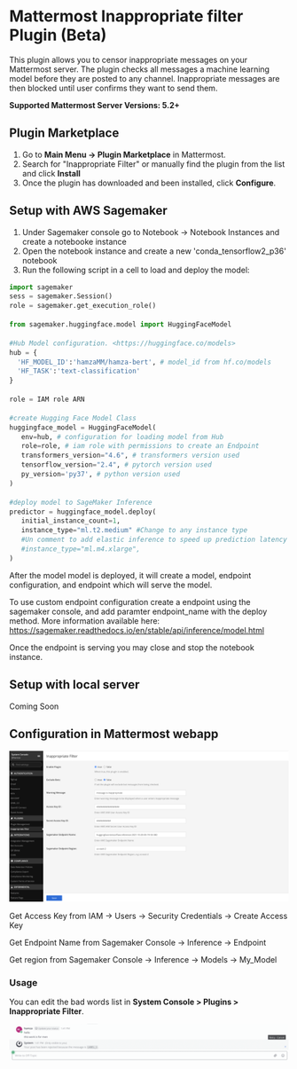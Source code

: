 # Mattermost Inappropriate filter Plugin (Beta)

This plugin allows you to censor inappropriate messages on your Mattermost server. The plugin checks all messages a machine learning model before they are posted to any channel. Inappropriate messages are then blocked until user confirms they want to send them.

**Supported Mattermost Server Versions: 5.2+**

## Plugin Marketplace

1. Go to **Main Menu -> Plugin Marketplace** in Mattermost.
2. Search for "Inappropriate Filter" or manually find the plugin from the list and click **Install**
3. Once the plugin has downloaded and been installed, click **Configure**.

## Setup with AWS Sagemaker

1. Under Sagemaker console go to Notebook -> Notebook Instances and create a notebooke instance
2. Open the notebook instance and create a new 'conda_tensorflow2_p36' notebook
3. Run the following script in a cell to load and deploy the model:

```python
import sagemaker
sess = sagemaker.Session()
role = sagemaker.get_execution_role()

from sagemaker.huggingface.model import HuggingFaceModel

#Hub Model configuration. <https://huggingface.co/models>
hub = {
  'HF_MODEL_ID':'hamzaMM/hamza-bert', # model_id from hf.co/models
  'HF_TASK':'text-classification' 
}

role = IAM role ARN

#create Hugging Face Model Class
huggingface_model = HuggingFaceModel(
   env=hub, # configuration for loading model from Hub
   role=role, # iam role with permissions to create an Endpoint
   transformers_version="4.6", # transformers version used
   tensorflow_version="2.4", # pytorch version used
   py_version='py37', # python version used
)

#deploy model to SageMaker Inference
predictor = huggingface_model.deploy(
   initial_instance_count=1,
   instance_type="ml.t2.medium" #Change to any instance type
   #Un comment to add elastic inference to speed up prediction latency
   #instance_type="ml.m4.xlarge",  
)

```

After the model model is deployed, it will create a model, endpoint configuration, and endpoint which will serve the model.

To use custom endpoint configuration create a endpoint using the sagemaker console, and add paramter endpoint_name with the deploy method.
More information available here: https://sagemaker.readthedocs.io/en/stable/api/inference/model.html

Once the endpoint is serving you may close and stop the notebook instance.

## Setup with local server

Coming Soon

## Configuration in Mattermost webapp
![config](./images/config.png)

Get Access Key from IAM -> Users -> Security Credentials -> Create Access Key

Get Endpoint Name from Sagemaker Console -> Inference -> Endpoint  

Get region from Sagemaker Console -> Inference -> Models -> My_Model  


### Usage

You can edit the bad words list in **System Console > Plugins > Inappropriate Filter**.

![Post rejected by the plugin](./images/demo.gif)

